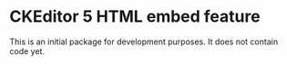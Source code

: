 CKEditor 5 HTML embed feature
===========================

This is an initial package for development purposes. It does not contain code yet.
